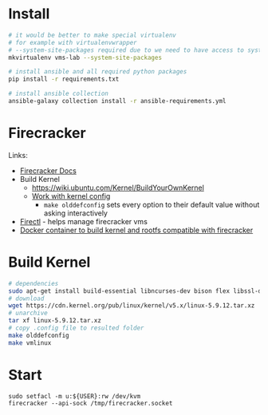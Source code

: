 # Install

```bash
# it would be better to make special virtualenv
# for example with virtualenvwrapper
# --system-site-packages required due to we need to have access to system python-apt package
mkvirtualenv vms-lab --system-site-packages

# install ansible and all required python packages
pip install -r requirements.txt

# install ansible collection
ansible-galaxy collection install -r ansible-requirements.yml
```

# Firecracker

Links:
- [Firecracker Docs](https://github.com/firecracker-microvm/firecracker/tree/master/docs)
- Build Kernel
    * https://wiki.ubuntu.com/Kernel/BuildYourOwnKernel
    * [Work with kernel config](https://stackoverflow.com/a/31936064)
        + `make olddefconfig` sets every option to their default value without asking interactively
- [Firectl](https://github.com/firecracker-microvm/firectl) - helps manage firecracker vms
- [Docker container to build kernel and rootfs compatible with firecracker](https://github.com/bkleiner/ubuntu-firecracker)

# Build Kernel

```sh
# dependencies
sudo apt-get install build-essential libncurses-dev bison flex libssl-dev libelf-dev
# download
wget https://cdn.kernel.org/pub/linux/kernel/v5.x/linux-5.9.12.tar.xz
# unarchive
tar xf linux-5.9.12.tar.xz
# copy .config file to resulted folder
make olddefconfig
make vmlinux
```

# Start

```
sudo setfacl -m u:${USER}:rw /dev/kvm
firecracker --api-sock /tmp/firecracker.socket
```

